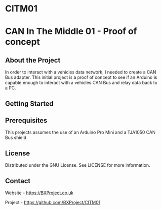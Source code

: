 # CITM01
# CAN In The Middle 01 - Proof of concept

## About the Project

In order to interact with a vehicles data network, I needed to create a CAN Bus adapter.
This initial project is a proof of concept to see if an Arduino is capable enough to interact with a vehicles CAN Bus and relay data back to a PC.

## Getting Started

## Prerequisites

This projects assumes the use of an Arduino Pro Mini and a TJA1050 CAN Bus shield

## License

Distributed under the GNU License. See LICENSE for more information.

## Contact

Website - https://BXProject.co.uk

Project - https://github.com/BXProject/CITM01

